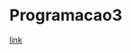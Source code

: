 # Programacao3

[link](https://andersonmerten.github.io/Programacao3/Programacao3/SiteAjax/index.html)
